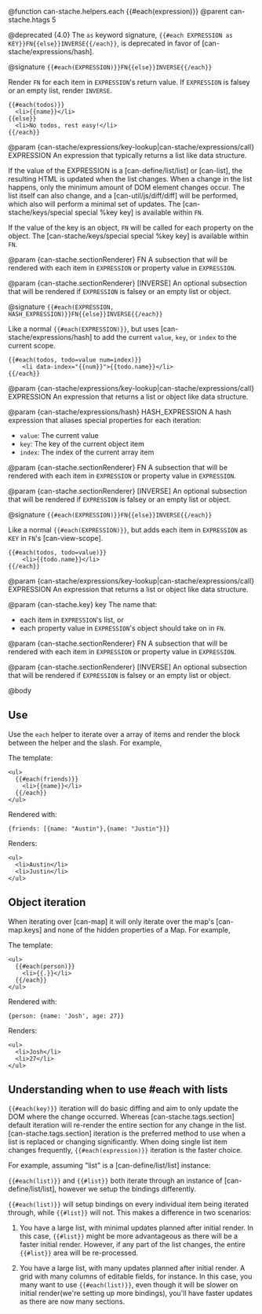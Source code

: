 @function can-stache.helpers.each {{#each(expression)}}
@parent can-stache.htags 5

@deprecated {4.0} The `as` keyword signature, `{{#each EXPRESSION as KEY}}FN{{else}}INVERSE{{/each}}`, is deprecated in favor of [can-stache/expressions/hash].

@signature `{{#each(EXPRESSION)}}FN{{else}}INVERSE{{/each}}`

Render `FN` for each item in `EXPRESSION`'s return value.  If `EXPRESSION`
is falsey or an empty list, render `INVERSE`.

```
{{#each(todos)}}
  <li>{{name}}</li>
{{else}}
  <li>No todos, rest easy!</li>
{{/each}}
```

@param {can-stache/expressions/key-lookup|can-stache/expressions/call} EXPRESSION An
expression that typically returns a list like data structure.

If the value of the EXPRESSION is a [can-define/list/list] or [can-list], the resulting HTML is updated when the list changes. When a change in the list happens, only the minimum amount of DOM
element changes occur.  The list itself can also change, and a [can-util/js/diff/diff]
will be performed, which also will perform a minimal set of updates. The [can-stache/keys/special special %key key] is available within `FN`.

If the value of the key is an object, `FN` will be
called for each property on the object. The [can-stache/keys/special special %key key]
is available within `FN`.

@param {can-stache.sectionRenderer} FN A subsection that will be rendered with each
item in `EXPRESSION` or property value in `EXPRESSION`.

@param {can-stache.sectionRenderer} [INVERSE] An optional subsection that will be rendered
if `EXPRESSION` is falsey or an empty list or object.

@signature `{{#each(EXPRESSION, HASH_EXPRESSION)}}FN{{else}}INVERSE{{/each}}`

Like a normal `{{#each(EXPRESSION)}}`, but uses [can-stache/expressions/hash] to
add the current `value`, `key`, or `index` to the current scope.

```
{{#each(todos, todo=value num=index)}}
    <li data-index="{{num}}">{{todo.name}}</li>
{{/each}}
```

@param {can-stache/expressions/key-lookup|can-stache/expressions/call} EXPRESSION An
expression that returns a list or object like data structure.

@param {can-stache/expressions/hash} HASH_EXPRESSION A hash expression that aliases special properties for each iteration:
- `value`: The current value
- `key`: The key of the current object item
- `index`: The index of the current array item

@param {can-stache.sectionRenderer} FN A subsection that will be rendered with each
item in `EXPRESSION` or property value in `EXPRESSION`.

@param {can-stache.sectionRenderer} [INVERSE] An optional subsection that will be rendered
if `EXPRESSION` is falsey or an empty list or object.

@signature `{{#each(EXPRESSION)}}FN{{else}}INVERSE{{/each}}`

Like a normal `{{#each(EXPRESSION)}}`, but adds each item in `EXPRESSION` as
`KEY` in `FN`'s [can-view-scope].

```
{{#each(todos, todo=value)}}
    <li>{{todo.name}}</li>
{{/each}}
```

@param {can-stache/expressions/key-lookup|can-stache/expressions/call} EXPRESSION An
expression that returns a list or object like data structure.

@param {can-stache.key} key The name that:
 - each item in `EXPRESSION`'s list, or
 - each property value in `EXPRESSION`'s object
should take on in `FN`.

@param {can-stache.sectionRenderer} FN A subsection that will be rendered with each
item in `EXPRESSION` or property value in `EXPRESSION`.

@param {can-stache.sectionRenderer} [INVERSE] An optional subsection that will be rendered
if `EXPRESSION` is falsey or an empty list or object.


@body

## Use

Use the `each` helper to iterate over a array
of items and render the block between the helper and the slash. For example,

The template:

    <ul>
      {{#each(friends)}}
        <li>{{name}}</li>
      {{/each}}
    </ul>

Rendered with:

    {friends: [{name: "Austin"},{name: "Justin"}]}

Renders:

    <ul>
      <li>Austin</li>
      <li>Justin</li>
    </ul>

## Object iteration

When iterating over [can-map] it will only iterate over the
map's [can-map.keys] and none of the hidden properties of a Map. For example,

The template:

    <ul>
      {{#each(person)}}
        <li>{{.}}</li>
      {{/each}}
    </ul>

Rendered with:

    {person: {name: 'Josh', age: 27}}

Renders:

    <ul>
      <li>Josh</li>
      <li>27</li>
    </ul>

## Understanding when to use #each with lists

`{{#each(key)}}` iteration will do basic diffing and aim to only update the DOM where the change occurred. Whereas
[can-stache.tags.section] default iteration will re-render the entire section for any change in the list.
[can-stache.tags.section] iteration is the preferred method to use when a list is replaced or changing significantly.
When doing single list item changes frequently, `{{#each(expression)}}` iteration is the faster choice.

For example, assuming "list" is a [can-define/list/list] instance:

`{{#each(list)}}` and `{{#list}}` both iterate through an instance of [can-define/list/list], however we setup the bindings differently.

`{{#each(list)}}` will setup bindings on every individual item being iterated through, while `{{#list}}` will not. This makes a difference in two scenarios:

1) You have a large list, with minimal updates planned after initial render. In this case, `{{#list}}` might be more advantageous as there will be a faster initial render. However, if any part of the list changes, the entire `{{#list}}` area will be re-processed.

2) You have a large list, with many updates planned after initial render. A grid with many columns of editable fields, for instance. In this case, you many want to use `{{#each(list)}}`, even though it will be slower on initial render(we're setting up more bindings), you'll have faster updates as there are now many sections.
